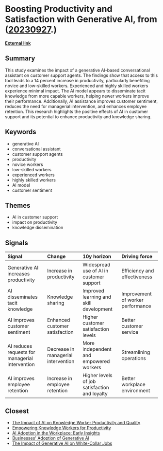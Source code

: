 # __Boosting Productivity and Satisfaction with Generative AI__, from ([20230927](https://kghosh.substack.com/p/20230927).)

__[External link](https://www.nber.org/papers/w31161?utm_source=substack&utm_medium=email)__



## Summary

This study examines the impact of a generative AI-based conversational assistant on customer support agents. The findings show that access to this tool leads to a 14 percent increase in productivity, particularly benefiting novice and low-skilled workers. Experienced and highly skilled workers experience minimal impact. The AI model appears to disseminate tacit knowledge from more capable workers, helping newer workers improve their performance. Additionally, AI assistance improves customer sentiment, reduces the need for managerial intervention, and enhances employee retention. This research highlights the positive effects of AI in customer support and its potential to enhance productivity and knowledge sharing.

## Keywords

* generative AI
* conversational assistant
* customer support agents
* productivity
* novice workers
* low-skilled workers
* experienced workers
* highly skilled workers
* AI model
* customer sentiment

## Themes

* AI in customer support
* impact on productivity
* knowledge dissemination

## Signals

| Signal                                          | Change                              | 10y horizon                                   | Driving force                     |
|:------------------------------------------------|:------------------------------------|:----------------------------------------------|:----------------------------------|
| Generative AI increases productivity            | Increase in productivity            | Widespread use of AI in customer support      | Efficiency and effectiveness      |
| AI disseminates tacit knowledge                 | Knowledge sharing                   | Improved learning and skill development       | Improvement of worker performance |
| AI improves customer sentiment                  | Enhanced customer satisfaction      | Higher customer satisfaction levels           | Better customer service           |
| AI reduces requests for managerial intervention | Decrease in managerial intervention | More independent and empowered workers        | Streamlining operations           |
| AI improves employee retention                  | Increase in employee retention      | Higher levels of job satisfaction and loyalty | Better workplace environment      |

## Closest

* [The Impact of AI on Knowledge Worker Productivity and Quality](c63bd059cb529b72b00ecbdcd2f85268)
* [Empowering Knowledge Workers for Productivity](c407a926fe431205488024f43c47a801)
* [AI Adoption in the Workplace: Early Insights](19d1bd27c4a10919f3e37ca2bae470e6)
* [Businesses' Adoption of Generative AI](767b74c90576473294b2c47568c0e355)
* [The Impact of Generative AI on White-Collar Jobs](f775f76b298b05e731d522fe6a9471e6)